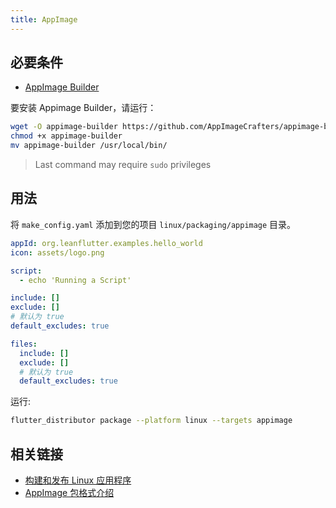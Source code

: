 ```yaml
---
title: AppImage
---
```


## 必要条件

- [AppImage Builder](https://github.com/AppImageCrafters/appimage-builder)

要安装 Appimage Builder，请运行：

```bash
wget -O appimage-builder https://github.com/AppImageCrafters/appimage-builder/releases/download/v1.1.0/appimage-builder-1.1.0-x86_64.AppImage
chmod +x appimage-builder
mv appimage-builder /usr/local/bin/
```

> Last command may require `sudo` privileges

## 用法

将 `make_config.yaml` 添加到您的项目 `linux/packaging/appimage` 目录。

```yaml
appId: org.leanflutter.examples.hello_world
icon: assets/logo.png

script:
  - echo 'Running a Script'

include: []
exclude: []
# 默认为 true
default_excludes: true

files:
  include: []
  exclude: []
  # 默认为 true
  default_excludes: true
```

运行:

```bash
flutter_distributor package --platform linux --targets appimage
```

## 相关链接

- [构建和发布 Linux 应用程序](https://docs.flutter.dev/deployment/linux)
- [AppImage 包格式介绍](https://docs.appimage.org/)
